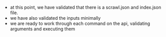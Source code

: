 - at this point, we have validated that there is a scrawl.json and index.json file. 
- we have also validated the inputs minimally
- we are ready to work through each command on the api, validating arguments and executing them



<!-- 
Metadata: 
- title
- type
- publication date
- topic
- tags
- parent

Notes for discussion: 

questions:
criticisms: 
comments: 

tldr:

quotes: 
examples:
keyterms: 
 -->
